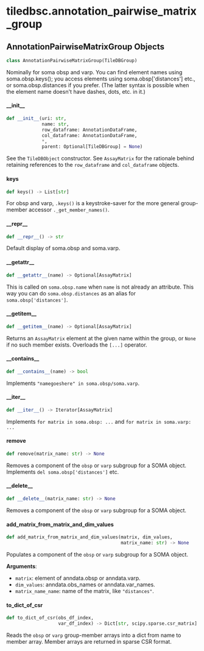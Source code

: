 <a id="tiledbsc.annotation_pairwise_matrix_group"></a>

# tiledbsc.annotation\_pairwise\_matrix\_group

<a id="tiledbsc.annotation_pairwise_matrix_group.AnnotationPairwiseMatrixGroup"></a>

## AnnotationPairwiseMatrixGroup Objects

```python
class AnnotationPairwiseMatrixGroup(TileDBGroup)
```

Nominally for soma obsp and varp. You can find element names using soma.obsp.keys(); you access
elements using soma.obsp['distances'] etc., or soma.obsp.distances if you prefer.  (The latter
syntax is possible when the element name doesn't have dashes, dots, etc. in it.)

<a id="tiledbsc.annotation_pairwise_matrix_group.AnnotationPairwiseMatrixGroup.__init__"></a>

#### \_\_init\_\_

```python
def __init__(uri: str,
             name: str,
             row_dataframe: AnnotationDataFrame,
             col_dataframe: AnnotationDataFrame,
             *,
             parent: Optional[TileDBGroup] = None)
```

See the `TileDBObject` constructor.
See `AssayMatrix` for the rationale behind retaining references to the `row_dataframe` and
`col_dataframe` objects.

<a id="tiledbsc.annotation_pairwise_matrix_group.AnnotationPairwiseMatrixGroup.keys"></a>

#### keys

```python
def keys() -> List[str]
```

For obsp and varp, `.keys()` is a keystroke-saver for the more general group-member
accessor `._get_member_names()`.

<a id="tiledbsc.annotation_pairwise_matrix_group.AnnotationPairwiseMatrixGroup.__repr__"></a>

#### \_\_repr\_\_

```python
def __repr__() -> str
```

Default display of soma.obsp and soma.varp.

<a id="tiledbsc.annotation_pairwise_matrix_group.AnnotationPairwiseMatrixGroup.__getattr__"></a>

#### \_\_getattr\_\_

```python
def __getattr__(name) -> Optional[AssayMatrix]
```

This is called on `soma.obsp.name` when `name` is not already an attribute.
This way you can do `soma.obsp.distances` as an alias for `soma.obsp['distances']`.

<a id="tiledbsc.annotation_pairwise_matrix_group.AnnotationPairwiseMatrixGroup.__getitem__"></a>

#### \_\_getitem\_\_

```python
def __getitem__(name) -> Optional[AssayMatrix]
```

Returns an `AssayMatrix` element at the given name within the group, or `None` if no such
member exists.  Overloads the `[...]` operator.

<a id="tiledbsc.annotation_pairwise_matrix_group.AnnotationPairwiseMatrixGroup.__contains__"></a>

#### \_\_contains\_\_

```python
def __contains__(name) -> bool
```

Implements `"namegoeshere" in soma.obsp/soma.varp`.

<a id="tiledbsc.annotation_pairwise_matrix_group.AnnotationPairwiseMatrixGroup.__iter__"></a>

#### \_\_iter\_\_

```python
def __iter__() -> Iterator[AssayMatrix]
```

Implements `for matrix in soma.obsp: ...` and `for matrix in soma.varp: ...`

<a id="tiledbsc.annotation_pairwise_matrix_group.AnnotationPairwiseMatrixGroup.remove"></a>

#### remove

```python
def remove(matrix_name: str) -> None
```

Removes a component of the `obsp` or `varp` subgroup for a SOMA object.
Implements `del soma.obsp['distances']` etc.

<a id="tiledbsc.annotation_pairwise_matrix_group.AnnotationPairwiseMatrixGroup.__delete__"></a>

#### \_\_delete\_\_

```python
def __delete__(matrix_name: str) -> None
```

Removes a component of the `obsp` or `varp` subgroup for a SOMA object.

<a id="tiledbsc.annotation_pairwise_matrix_group.AnnotationPairwiseMatrixGroup.add_matrix_from_matrix_and_dim_values"></a>

#### add\_matrix\_from\_matrix\_and\_dim\_values

```python
def add_matrix_from_matrix_and_dim_values(matrix, dim_values,
                                          matrix_name: str) -> None
```

Populates a component of the `obsp` or `varp` subgroup for a SOMA object.

**Arguments**:

- `matrix`: element of anndata.obsp or anndata.varp.
- `dim_values`: anndata.obs_names or anndata.var_names.
- `matrix_name_name`: name of the matrix, like `"distances"`.

<a id="tiledbsc.annotation_pairwise_matrix_group.AnnotationPairwiseMatrixGroup.to_dict_of_csr"></a>

#### to\_dict\_of\_csr

```python
def to_dict_of_csr(obs_df_index,
                   var_df_index) -> Dict[str, scipy.sparse.csr_matrix]
```

Reads the `obsp` or `varp` group-member arrays into a dict from name to member array.
Member arrays are returned in sparse CSR format.

